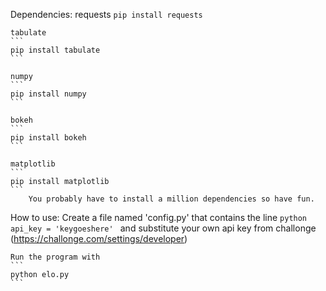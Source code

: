 
Dependencies:
	requests
	```
	pip install requests
	```
		
	tabulate
	```
	pip install tabulate
	```

	numpy
	```
	pip install numpy
	```

	bokeh
	```
	pip install bokeh
	```

	matplotlib
	```
	pip install matplotlib
	```
		You probably have to install a million dependencies so have fun.


How to use:
	Create a file named 'config.py' that contains the line
	```python
	api_key = 'keygoeshere'
	```
	and substitute your own api key from challonge (https://challonge.com/settings/developer)

	Run the program with
	```
	python elo.py
	```
